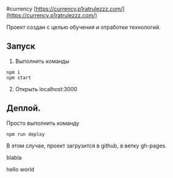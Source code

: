 #currency
[https://currency.p1ratrulezzz.com/](https://currency.p1ratrulezzz.com/)

Проект создан с целью обучения и отработки технологий.

## Запуск

1. Выполнить команды

```
npm i
npm start
```

2. Открыть localhost:3000

## Деплой.

Просто выполнить команду

```
npm run deploy
```

В этом случае, проект загрузится в github, в ветку gh-pages.

blabla

hello world
